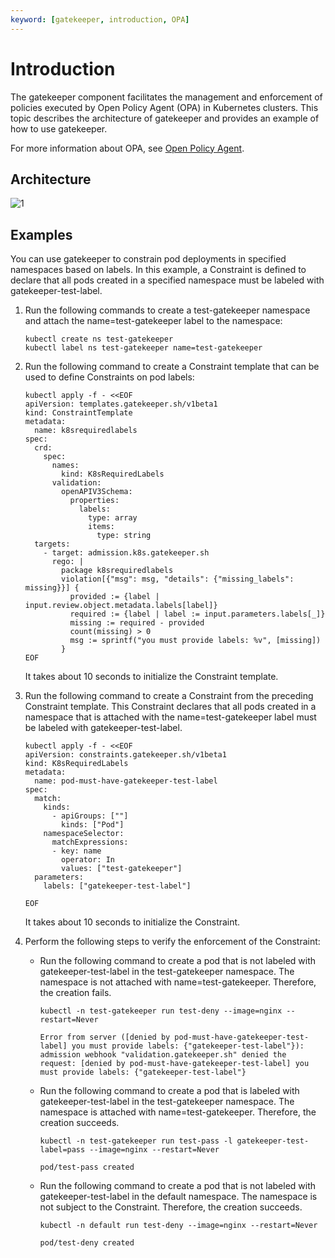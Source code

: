 ```yaml
---
keyword: [gatekeeper, introduction, OPA]
---
```


# Introduction

The gatekeeper component facilitates the management and enforcement of policies executed by Open Policy Agent \(OPA\) in Kubernetes clusters. This topic describes the architecture of gatekeeper and provides an example of how to use gatekeeper.

For more information about OPA, see [Open Policy Agent](https://www.openpolicyagent.org/).

## Architecture

![1](https://static-aliyun-doc.oss-accelerate.aliyuncs.com/assets/img/en-US/6334479951/p165176.png)

## Examples

You can use gatekeeper to constrain pod deployments in specified namespaces based on labels. In this example, a Constraint is defined to declare that all pods created in a specified namespace must be labeled with gatekeeper-test-label.

1.  Run the following commands to create a test-gatekeeper namespace and attach the name=test-gatekeeper label to the namespace:

    ```
    kubectl create ns test-gatekeeper
    kubectl label ns test-gatekeeper name=test-gatekeeper
    ```

2.  Run the following command to create a Constraint template that can be used to define Constraints on pod labels:

    ```
    kubectl apply -f - <<EOF
    apiVersion: templates.gatekeeper.sh/v1beta1
    kind: ConstraintTemplate
    metadata:
      name: k8srequiredlabels
    spec:
      crd:
        spec:
          names:
            kind: K8sRequiredLabels
          validation:
            openAPIV3Schema:
              properties:
                labels:
                  type: array
                  items:
                    type: string
      targets:
        - target: admission.k8s.gatekeeper.sh
          rego: |
            package k8srequiredlabels
            violation[{"msg": msg, "details": {"missing_labels": missing}}] {
              provided := {label | input.review.object.metadata.labels[label]}
              required := {label | label := input.parameters.labels[_]}
              missing := required - provided
              count(missing) > 0
              msg := sprintf("you must provide labels: %v", [missing])
            }
    EOF
    ```

    It takes about 10 seconds to initialize the Constraint template.

3.  Run the following command to create a Constraint from the preceding Constraint template. This Constraint declares that all pods created in a namespace that is attached with the name=test-gatekeeper label must be labeled with gatekeeper-test-label.

    ```
    kubectl apply -f - <<EOF
    apiVersion: constraints.gatekeeper.sh/v1beta1
    kind: K8sRequiredLabels
    metadata:
      name: pod-must-have-gatekeeper-test-label
    spec:
      match:
        kinds:
          - apiGroups: [""]
            kinds: ["Pod"]
        namespaceSelector:
          matchExpressions:
          - key: name
            operator: In
            values: ["test-gatekeeper"]
      parameters:
        labels: ["gatekeeper-test-label"]
    
    EOF
    ```

    It takes about 10 seconds to initialize the Constraint.

4.  Perform the following steps to verify the enforcement of the Constraint:

    -   Run the following command to create a pod that is not labeled with gatekeeper-test-label in the test-gatekeeper namespace. The namespace is not attached with name=test-gatekeeper. Therefore, the creation fails.

        ```
        kubectl -n test-gatekeeper run test-deny --image=nginx --restart=Never
        ```

        ```
        Error from server ([denied by pod-must-have-gatekeeper-test-label] you must provide labels: {"gatekeeper-test-label"}): admission webhook "validation.gatekeeper.sh" denied the request: [denied by pod-must-have-gatekeeper-test-label] you must provide labels: {"gatekeeper-test-label"}
        ```

    -   Run the following command to create a pod that is labeled with gatekeeper-test-label in the test-gatekeeper namespace. The namespace is attached with name=test-gatekeeper. Therefore, the creation succeeds.

        ```
        kubectl -n test-gatekeeper run test-pass -l gatekeeper-test-label=pass --image=nginx --restart=Never
        ```

        ```
        pod/test-pass created
        ```

    -   Run the following command to create a pod that is not labeled with gatekeeper-test-label in the default namespace. The namespace is not subject to the Constraint. Therefore, the creation succeeds.

        ```
        kubectl -n default run test-deny --image=nginx --restart=Never
        ```

        ```
        pod/test-deny created
        ```


